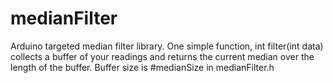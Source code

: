 # medianFilter
Arduino targeted median filter library. One simple function, int filter(int data) collects a buffer of your readings and returns the current median over the length of the buffer. Buffer size is #medianSize in medianFilter.h
